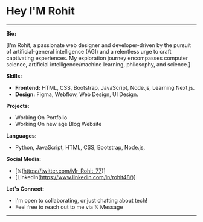 # Hey I'M Rohit

<!-- ![](https://github.com/Rohit-48/Rohit-48/blob/main/Images/25.jpeg) -->

---

**Bio:**

[I'm Rohit, a passionate web designer and developer-driven by the pursuit of artificial-general intelligence (AGI) and a relentless urge to craft captivating experiences. My exploration journey encompasses computer science, artificial intelligence/machine learning, philosophy, and science.]

**Skills:**

* **Frontend:** HTML, CSS, Bootstrap, JavaScript, Node.js, Learning Next.js.
* **Design:** Figma, Webflow, Web Design, UI Design.

**Projects:**

* Working On Portfolio
* Working On new age Blog Website

**Languages:**

* Python, JavaScript, HTML, CSS, Bootstrap, Node.js,

**Social Media:**

* [𝕏(https://twitter.com/Mr_Rohit_77)]
* [LinkedIn(https://www.linkedin.com/in/rohit48/)] 

**Let's Connect:**

* I'm open to collaborating, or just chatting about tech!
* Feel free to reach out to me via 𝕏 Message 

---
